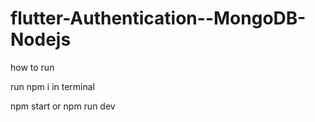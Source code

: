 # flutter-Authentication--MongoDB-Nodejs

how to run

run npm i in terminal

npm start 
or
npm run  dev 
